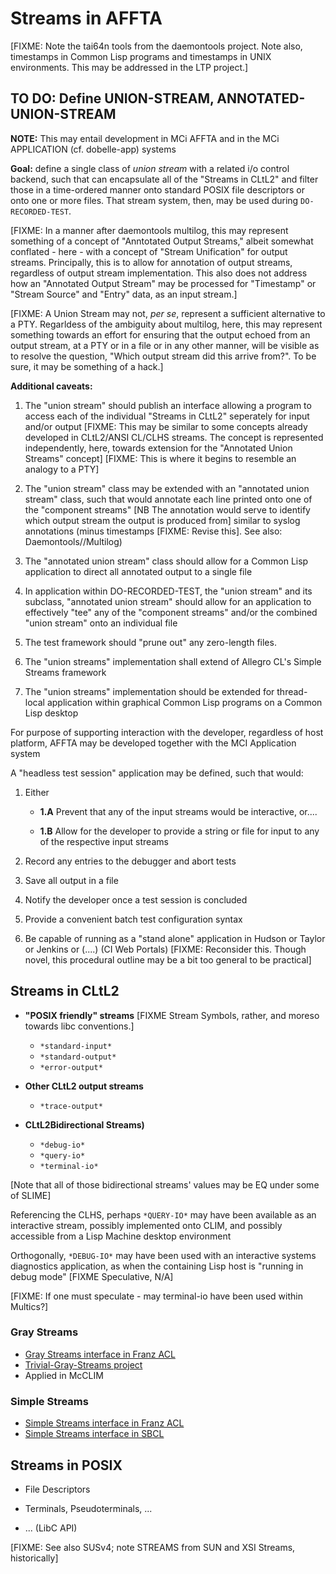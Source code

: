 Streams in AFFTA
================

[FIXME: Note the tai64n tools from the daemontools project. Note also,
timestamps in Common Lisp programs and timestamps in UNIX
environments. This may be addressed in the LTP project.]

## TO DO: Define UNION-STREAM, ANNOTATED-UNION-STREAM

**NOTE:** This may entail development in MCi AFFTA and in the MCi
APPLICATION (cf. dobelle-app) systems

**Goal:** define a single class of _union stream_ with a
related i/o control backend, such that can encapsulate
all of  the "Streams in CLtL2" and filter those in a
time-ordered manner onto standard POSIX file
descriptors or onto one or more files. That stream
system, then, may be used during `DO-RECORDED-TEST`.

[FIXME: In a manner after daemontools multilog, this may represent
something of a concept of "Anntotated Output Streams," albeit somewhat
conflated - here - with a concept of "Stream Unification" for output
streams. Principally, this is to allow for annotation of output streams,
regardless of output stream implementation. This also does not address
how an "Annotated Output Stream" may be processed for "Timestamp" or
"Stream Source" and "Entry" data, as an input stream.]

[FIXME: A Union Stream may not, _per se_, represent a sufficient
alternative to a PTY. Regarldess of the ambiguity about multilog, here,
this may represent something towards an effort for ensuring that the
output echoed from an output stream, at a PTY or in a file or in any
other manner, will be visible as to resolve the question, "Which output
stream did this arrive from?". To be sure, it may be something of a
hack.]


**Additional caveats:**

1. The "union stream" should publish an interface
    allowing a program to access each of the individual
    "Streams in CLtL2" seperately for input and/or
    output [FIXME: This may be similar to some concepts already
    developed in CLtL2/ANSI CL/CLHS streams. The concept is represented
    independently, here, towards extension for the "Annotated Union
    Streams" concept] [FIXME: This is where it begins to resemble an
    analogy to a PTY]

2. The "union stream" class may be extended with an "annotated union
    stream" class, such that would annotate each line printed onto one
    of the "component streams" [NB The annotation would serve to
    identify which output stream the output is produced from] similar to
    syslog annotations (minus timestamps [FIXME: Revise this]. See also:
    Daemontools//Multilog)

3. The "annotated union stream" class should allow for a Common Lisp
   application to direct all annotated output to a single file

4. In application within DO-RECORDED-TEST, the "union stream" and its
    subclass, "annotated union stream" should allow for an application
    to effectively "tee" any of the "component streams" and/or the
    combined "union stream" onto an individual file

5. The test framework should "prune out" any zero-length files.

6. The "union streams" implementation shall extend of Allegro CL's
   Simple Streams framework

7. The "union streams" implementation should be extended for
   thread-local application within graphical Common Lisp programs on a
   Common Lisp desktop

For purpose of supporting interaction with the developer, regardless of
host platform, AFFTA may be developed together with the MCI Application
system

A "headless test session" application may be defined, such that would:

1. Either

    * **1.A** Prevent that any of the input streams would be
       interactive, or....

    * **1.B** Allow for the developer to <conveniently> provide a string
       or file for input to any of the respective input streams

2. Record any entries to the debugger and abort tests

3. Save all output in a file

4. Notify the developer once a test session is concluded

5. Provide a convenient batch test configuration syntax

6. Be capable of running as a "stand alone" application
   in Hudson or Taylor or Jenkins or (....) (CI Web Portals)
   [FIXME: Reconsider this. Though novel, this procedural outline may be
   a bit too general to be practical]

## Streams in CLtL2

*  **"POSIX friendly" streams** [FIXME Stream Symbols, rather, and
   moreso towards libc conventions.]
    * `*standard-input*`
    * `*standard-output*`
    * `*error-output*`

* **Other CLtL2 output streams**
    * `*trace-output*`

* **СLtL2Bidirectional Streams)**
    * `*debug-io*`
    * `*query-io*`
    * `*terminal-io*`

[Note that all of those bidirectional streams' values may be EQ under
some of SLIME]

Referencing the CLHS, perhaps `*QUERY-IO*` may have been available as
an interactive stream, possibly implemented onto CLIM,
and possibly accessible from a Lisp Machine desktop environment

Orthogonally, `*DEBUG-IO*` may have been used with an interactive
systems diagnostics application, as when the containing
Lisp host is "running in debug mode" [FIXME Speculative, N/A]

[FIXME: If one must speculate - may terminal-io have been used within Multics?]

### Gray Streams

* [Gray Streams interface in Franz ACL](http://franz.com/support/documentation/current/doc/gray-streams.htm)
* [Trivial-Gray-Streams project](http://common-lisp.net/project/trivial-gray-streams/)
* Applied in McCLIM

### Simple Streams

* [Simple Streams interface in Franz ACL](http://franz.com/support/documentation/current/doc/streams.htm)
* [Simple Streams interface in SBCL](http://www.sbcl.org/manual/#Simple-Streams)

## Streams in POSIX

* File Descriptors

* Terminals, Pseudoterminals, ...

* ... (LibC API)

[FIXME: See also SUSv4; note STREAMS from SUN and XSI Streams, historically]

